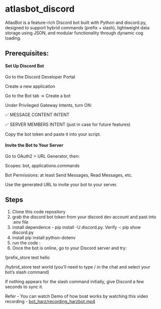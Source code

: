 # atlasbot_discord
AtlasBot is a feature-rich Discord bot built with Python and discord.py, designed to support hybrid commands (prefix + slash), lightweight data storage using JSON, and modular functionality through dynamic cog loading.


## Prerequisites:

#### Set Up Discord Bot 

Go to the Discord Developer Portal

Create a new application

Go to the Bot tab → Create a bot

Under Privileged Gateway Intents, turn ON:

✅ MESSAGE CONTENT INTENT

✅ SERVER MEMBERS INTENT (just in case for future features)

Copy the bot token and paste it into your script.

#### Invite the Bot to Your Server
Go to OAuth2 > URL Generator, then:

Scopes: bot, applications.commands

Bot Permissions: at least Send Messages, Read Messages, etc.

Use the generated URL to invite your bot to your server.


## Steps
1. Clone this code repository
2. grab the discord bot token from your discord dev account and past into .env file
3. install dependence - pip install -U discord.py. Verify -: pip show discord.py
4. install pip install python-dotenv
5. run the code :
6. Once the bot is online, go to your Discord server and try:

!prefix_store test hello

/hybrid_store test world (you'll need to type / in the chat and select your bot’s slash command)

If nothing appears for the slash command initially, give Discord a few seconds to sync it.

Refer - You can watch Demo of how boat works by watching this video recording - [bot_harz/recording_harzbot.mp4](https://github.com/nazneenprojects/atlasbot_discord/blob/846b4807702bffa8495eef807e9b91feda6c839f/bot_harz/recording_harzbot.mp4)

